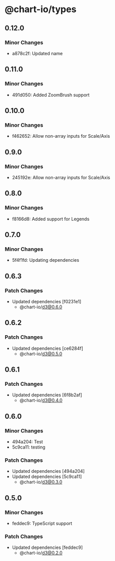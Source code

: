 # @chart-io/types

## 0.12.0

### Minor Changes

- a878c2f: Updated name

## 0.11.0

### Minor Changes

- 491d050: Added ZoomBrush support

## 0.10.0

### Minor Changes

- f462652: Allow non-array inputs for Scale/Axis

## 0.9.0

### Minor Changes

- 245192e: Allow non-array inputs for Scale/Axis

## 0.8.0

### Minor Changes

- f8166d8: Added support for Legends

## 0.7.0

### Minor Changes

- 5f4f1fd: Updating dependencies

## 0.6.3

### Patch Changes

- Updated dependencies [f0231e1]
  - @chart-io/d3@0.6.0

## 0.6.2

### Patch Changes

- Updated dependencies [ce6284f]
  - @chart-io/d3@0.5.0

## 0.6.1

### Patch Changes

- Updated dependencies [6f8b2af]
  - @chart-io/d3@0.4.0

## 0.6.0

### Minor Changes

- 494a204: Test
- 5c9ca11: testing

### Patch Changes

- Updated dependencies [494a204]
- Updated dependencies [5c9ca11]
  - @chart-io/d3@0.3.0

## 0.5.0

### Minor Changes

- feddec9: TypeScript support

### Patch Changes

- Updated dependencies [feddec9]
  - @chart-io/d3@0.2.0
